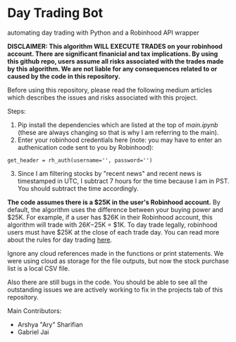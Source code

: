 # Day Trading Bot
automating day trading with Python and a Robinhood API wrapper

**DISCLAIMER:
This algorithm WILL EXECUTE TRADES on your robinhood account. There are significant finanicial and tax implications. By using this github repo, users assume all risks associated with the trades made by this algorithm. We are not liable for any consequences related to or caused by the code in this repository.**

Before using this repository, please read the following medium articles which describes the issues and risks associated with this project.

Steps:

1. Pip install the dependencies which are listed at the top of *main.ipynb* (these are always changing so that is why I am referring to the main).
2. Enter your robinhood credentials here (note: you may have to enter an authenication code sent to you by Robinhood):
  ```
  get_header = rh_auth(username='', password='')
  ```
3. Since I am filtering stocks by "recent news" and recent news is timestamped in UTC, I subtract 7 hours for the time because I am in PST. You should subtract the time accordingly.

**The code assumes there is a $25K in the user's Robinhood account.** By default, the algorithm uses the difference between your buying power and $25K. For example, if a user has $26K in their Robinhood account, this algorithm will trade with $26K-$25K = $1K. To day trade legally, robinhood users must have $25K at the close of each trade day. You can read more about the rules for day trading [here](https://robinhood.com/us/en/support/articles/pattern-day-trading/). 

Ignore any cloud references made in the functions or print statements. We were using cloud as storage for the file outputs, but now the stock purchase list is a local CSV file. 

Also there are still bugs in the code. You should be able to see all the outstanding issues we are actively working to fix in the projects tab of this repository. 

Main Contributors:
- Arshya "Ary" Sharifian
- Gabriel Jai



